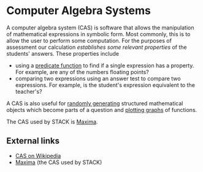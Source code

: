 # Computer Algebra Systems

A computer algebra system (CAS) is software that allows the manipulation of mathematical expressions in symbolic form. Most commonly, this is to allow the user to perform some computation.  For the purposes of assessment our calculation _establishes some relevant properties_ of the students' answers. These properties include

  * using a [predicate function](Predicate_functions.md) to find if a single expression has a property.  For example, are any of the numbers floating points?
  * comparing two expressions using an answer test to compare two expressions.  For example, is the student's expression equivalent to the teacher's?

A CAS is also useful for [randomly generating](Random.md) structured mathematical objects which become parts of a question and [plotting graphs](Plots.md) of functions.

The CAS used by STACK is [Maxima](Maxima.md).

## External links ##

* [CAS on Wikipedia](http://en.wikipedia.org/wiki/Computer_algebra_system)
* [Maxima](http://maxima.sourceforge.net/) (the CAS used by STACK)
